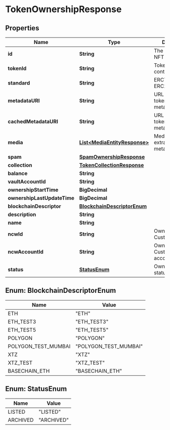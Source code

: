 

# TokenOwnershipResponse


## Properties

| Name | Type | Description | Notes |
|------------ | ------------- | ------------- | -------------|
|**id** | **String** | The Fireblocks NFT asset id |  |
|**tokenId** | **String** | Token id within the contract/collection |  |
|**standard** | **String** | ERC721 / ERC1155 |  |
|**metadataURI** | **String** | URL of the original token JSON metadata |  [optional] |
|**cachedMetadataURI** | **String** | URL of the cached token JSON metadata |  [optional] |
|**media** | [**List&lt;MediaEntityResponse&gt;**](MediaEntityResponse.md) | Media items extracted from metadata JSON |  [optional] |
|**spam** | [**SpamOwnershipResponse**](SpamOwnershipResponse.md) |  |  [optional] |
|**collection** | [**TokenCollectionResponse**](TokenCollectionResponse.md) |  |  [optional] |
|**balance** | **String** |  |  |
|**vaultAccountId** | **String** |  |  [optional] |
|**ownershipStartTime** | **BigDecimal** |  |  |
|**ownershipLastUpdateTime** | **BigDecimal** |  |  |
|**blockchainDescriptor** | [**BlockchainDescriptorEnum**](#BlockchainDescriptorEnum) |  |  |
|**description** | **String** |  |  [optional] |
|**name** | **String** |  |  [optional] |
|**ncwId** | **String** | Ownership Non-Custodial Wallet ID |  [optional] |
|**ncwAccountId** | **String** | Ownership Non-Custodial Wallet&#39;s account ID |  [optional] |
|**status** | [**StatusEnum**](#StatusEnum) | Owned Token&#39;s status |  |



## Enum: BlockchainDescriptorEnum

| Name | Value |
|---- | -----|
| ETH | &quot;ETH&quot; |
| ETH_TEST3 | &quot;ETH_TEST3&quot; |
| ETH_TEST5 | &quot;ETH_TEST5&quot; |
| POLYGON | &quot;POLYGON&quot; |
| POLYGON_TEST_MUMBAI | &quot;POLYGON_TEST_MUMBAI&quot; |
| XTZ | &quot;XTZ&quot; |
| XTZ_TEST | &quot;XTZ_TEST&quot; |
| BASECHAIN_ETH | &quot;BASECHAIN_ETH&quot; |



## Enum: StatusEnum

| Name | Value |
|---- | -----|
| LISTED | &quot;LISTED&quot; |
| ARCHIVED | &quot;ARCHIVED&quot; |



